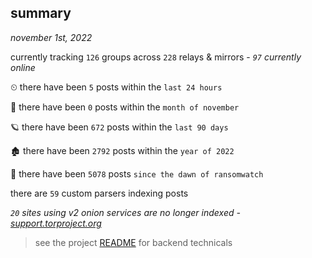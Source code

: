 
## summary
_november 1st, 2022_

currently tracking `126` groups across `228` relays & mirrors - _`97` currently online_

⏲ there have been `5` posts within the `last 24 hours`

🦈 there have been `0` posts within the `month of november`

🪐 there have been `672` posts within the `last 90 days`

🏚 there have been `2792` posts within the `year of 2022`

🦕 there have been `5078` posts `since the dawn of ransomwatch`

there are `59` custom parsers indexing posts

_`20` sites using v2 onion services are no longer indexed - [support.torproject.org](https://support.torproject.org/onionservices/v2-deprecation/)_

> see the project [README](https://github.com/joshhighet/ransomwatch#ransomwatch--) for backend technicals
